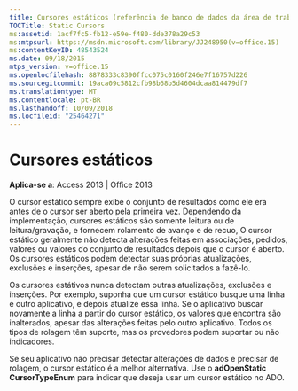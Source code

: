 ```yaml
---
title: Cursores estáticos (referência de banco de dados da área de trabalho do Access)
TOCTitle: Static Cursors
ms:assetid: 1acf7fc5-fb12-e59e-f480-dde378a29c53
ms:mtpsurl: https://msdn.microsoft.com/library/JJ248950(v=office.15)
ms:contentKeyID: 48543524
ms.date: 09/18/2015
mtps_version: v=office.15
ms.openlocfilehash: 8878333c8390ffcc075c0160f246e7f16757d226
ms.sourcegitcommit: 19aca09c5812cfb98b68b5d4604dcaa814479df7
ms.translationtype: MT
ms.contentlocale: pt-BR
ms.lasthandoff: 10/09/2018
ms.locfileid: "25464271"
---
```

# <a name="static-cursors"></a>Cursores estáticos


**Aplica-se a**: Access 2013 | Office 2013

O cursor estático sempre exibe o conjunto de resultados como ele era antes de o cursor ser aberto pela primeira vez. Dependendo da implementação, cursores estáticos são somente leitura ou de leitura/gravação, e fornecem rolamento de avanço e de recuo, O cursor estático geralmente não detecta alterações feitas em associações, pedidos, valores ou valores do conjunto de resultados depois que o cursor é aberto. Os cursores estáticos podem detectar suas próprias atualizações, exclusões e inserções, apesar de não serem solicitados a fazê-lo.

Os cursores estátivos nunca detectam outras atualizações, exclusões e inserções. Por exemplo, suponha que um cursor estático busque uma linha e outro aplicativo, e depois atualize essa linha. Se o aplicativo buscar novamente a linha a partir do cursor estático, os valores que encontra são inalterados, apesar das alterações feitas pelo outro aplicativo. Todos os tipos de rolagem têm suporte, mas os provedores podem suportar ou não indicadores.

Se seu aplicativo não precisar detectar alterações de dados e precisar de rolagem, o cursor estático é a melhor alternativa. Use o **adOpenStatic** **CursorTypeEnum** para indicar que deseja usar um cursor estático no ADO.

